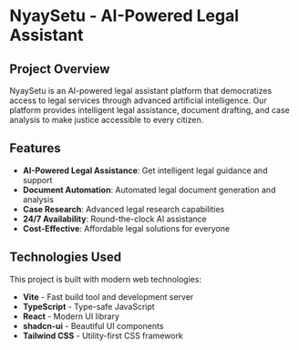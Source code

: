# NyaySetu - AI-Powered Legal Assistant

## Project Overview

NyaySetu is an AI-powered legal assistant platform that democratizes access to legal services through advanced artificial intelligence. Our platform provides intelligent legal assistance, document drafting, and case analysis to make justice accessible to every citizen.

## Features

- **AI-Powered Legal Assistance**: Get intelligent legal guidance and support
- **Document Automation**: Automated legal document generation and analysis
- **Case Research**: Advanced legal research capabilities
- **24/7 Availability**: Round-the-clock AI assistance
- **Cost-Effective**: Affordable legal solutions for everyone

## Technologies Used

This project is built with modern web technologies:

- **Vite** - Fast build tool and development server
- **TypeScript** - Type-safe JavaScript
- **React** - Modern UI library
- **shadcn-ui** - Beautiful UI components
- **Tailwind CSS** - Utility-first CSS framework

